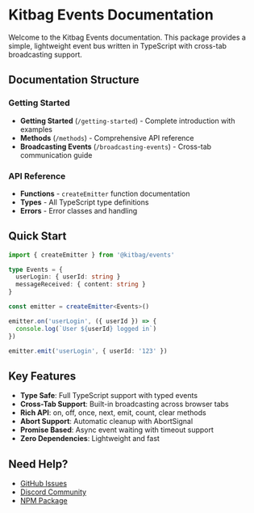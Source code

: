 # Kitbag Events Documentation

Welcome to the Kitbag Events documentation. This package provides a simple, lightweight event bus written in TypeScript with cross-tab broadcasting support.

## Documentation Structure

### Getting Started
- **Getting Started** (`/getting-started`) - Complete introduction with examples
- **Methods** (`/methods`) - Comprehensive API reference
- **Broadcasting Events** (`/broadcasting-events`) - Cross-tab communication guide

### API Reference
- **Functions** - `createEmitter` function documentation
- **Types** - All TypeScript type definitions
- **Errors** - Error classes and handling

## Quick Start

```ts
import { createEmitter } from '@kitbag/events'

type Events = {
  userLogin: { userId: string }
  messageReceived: { content: string }
}

const emitter = createEmitter<Events>()

emitter.on('userLogin', ({ userId }) => {
  console.log(`User ${userId} logged in`)
})

emitter.emit('userLogin', { userId: '123' })
```

## Key Features

- **Type Safe**: Full TypeScript support with typed events
- **Cross-Tab Support**: Built-in broadcasting across browser tabs
- **Rich API**: on, off, once, next, emit, count, clear methods
- **Abort Support**: Automatic cleanup with AbortSignal
- **Promise Based**: Async event waiting with timeout support
- **Zero Dependencies**: Lightweight and fast

## Need Help?

- [GitHub Issues](https://github.com/kitbagjs/events/issues)
- [Discord Community](https://discord.gg/zw7dpcc5HV)
- [NPM Package](https://www.npmjs.com/package/@kitbag/events)
